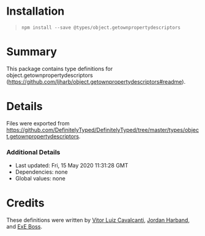 # Installation
> `npm install --save @types/object.getownpropertydescriptors`

# Summary
This package contains type definitions for object.getownpropertydescriptors (https://github.com/ljharb/object.getownpropertydescriptors#readme).

# Details
Files were exported from https://github.com/DefinitelyTyped/DefinitelyTyped/tree/master/types/object.getownpropertydescriptors.

### Additional Details
 * Last updated: Fri, 15 May 2020 11:31:28 GMT
 * Dependencies: none
 * Global values: none

# Credits
These definitions were written by [Vitor Luiz Cavalcanti](https://github.com/VitorLuizC), [Jordan Harband](https://github.com/ljharb), and [ExE Boss](https://github.com/ExE-Boss).
